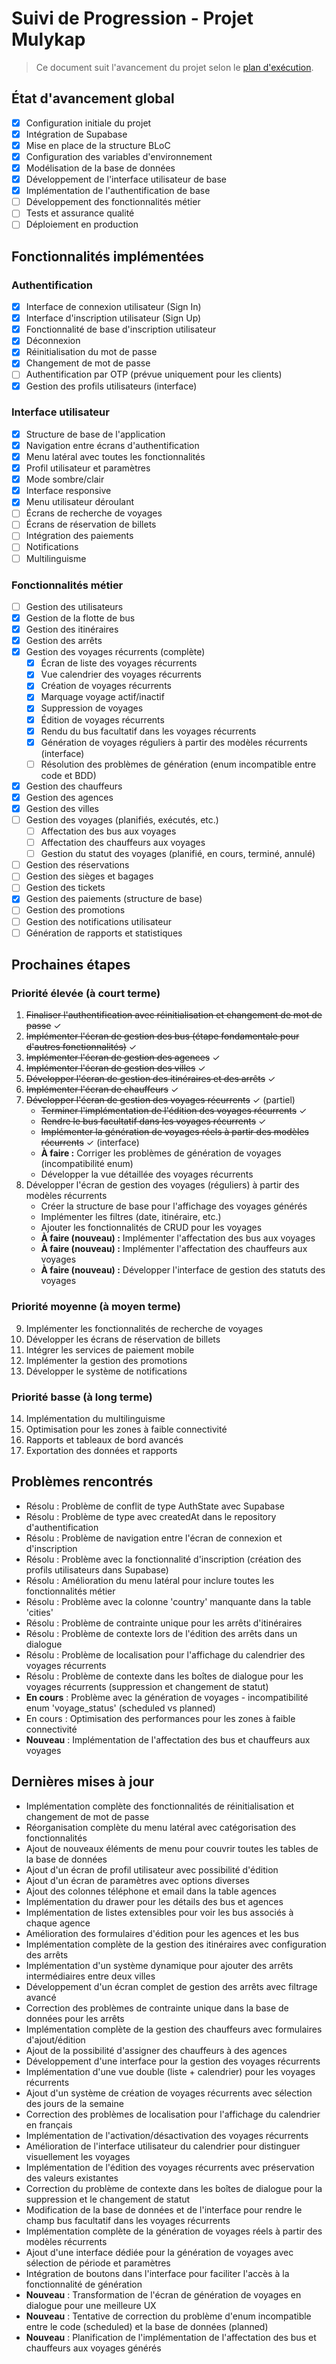 # Suivi de Progression - Projet Mulykap

> Ce document suit l'avancement du projet selon le [plan d'exécution](execution_plan.md).

## État d'avancement global
- [x] Configuration initiale du projet
- [x] Intégration de Supabase
- [x] Mise en place de la structure BLoC
- [x] Configuration des variables d'environnement
- [x] Modélisation de la base de données
- [x] Développement de l'interface utilisateur de base
- [x] Implémentation de l'authentification de base
- [ ] Développement des fonctionnalités métier
- [ ] Tests et assurance qualité
- [ ] Déploiement en production

## Fonctionnalités implémentées

### Authentification
- [x] Interface de connexion utilisateur (Sign In)
- [x] Interface d'inscription utilisateur (Sign Up)
- [x] Fonctionnalité de base d'inscription utilisateur
- [x] Déconnexion
- [x] Réinitialisation du mot de passe
- [x] Changement de mot de passe
- [ ] Authentification par OTP (prévue uniquement pour les clients)
- [x] Gestion des profils utilisateurs (interface)

### Interface utilisateur
- [x] Structure de base de l'application
- [x] Navigation entre écrans d'authentification
- [x] Menu latéral avec toutes les fonctionnalités
- [x] Profil utilisateur et paramètres
- [x] Mode sombre/clair
- [x] Interface responsive
- [x] Menu utilisateur déroulant
- [ ] Écrans de recherche de voyages
- [ ] Écrans de réservation de billets
- [ ] Intégration des paiements
- [ ] Notifications
- [ ] Multilinguisme

### Fonctionnalités métier
- [ ] Gestion des utilisateurs
- [x] Gestion de la flotte de bus
- [x] Gestion des itinéraires
- [x] Gestion des arrêts
- [x] Gestion des voyages récurrents (complète)
  - [x] Écran de liste des voyages récurrents
  - [x] Vue calendrier des voyages récurrents
  - [x] Création de voyages récurrents
  - [x] Marquage voyage actif/inactif
  - [x] Suppression de voyages 
  - [x] Édition de voyages récurrents
  - [x] Rendu du bus facultatif dans les voyages récurrents
  - [x] Génération de voyages réguliers à partir des modèles récurrents (interface)
  - [ ] Résolution des problèmes de génération (enum incompatible entre code et BDD)
- [x] Gestion des chauffeurs
- [x] Gestion des agences
- [x] Gestion des villes
- [ ] Gestion des voyages (planifiés, exécutés, etc.)
  - [ ] Affectation des bus aux voyages
  - [ ] Affectation des chauffeurs aux voyages
  - [ ] Gestion du statut des voyages (planifié, en cours, terminé, annulé)
- [ ] Gestion des réservations
- [ ] Gestion des sièges et bagages
- [ ] Gestion des tickets
- [x] Gestion des paiements (structure de base)
- [ ] Gestion des promotions
- [ ] Gestion des notifications utilisateur
- [ ] Génération de rapports et statistiques

## Prochaines étapes

### Priorité élevée (à court terme)
1. ~~Finaliser l'authentification avec réinitialisation et changement de mot de passe~~ ✓
2. ~~Implémenter l'écran de gestion des bus (étape fondamentale pour d'autres fonctionnalités)~~ ✓
3. ~~Implémenter l'écran de gestion des agences~~ ✓
4. ~~Implémenter l'écran de gestion des villes~~ ✓
5. ~~Développer l'écran de gestion des itinéraires et des arrêts~~ ✓
6. ~~Implémenter l'écran de chauffeurs~~ ✓
7. ~~Développer l'écran de gestion des voyages récurrents~~ ✓ (partiel)
   - ~~Terminer l'implémentation de l'édition des voyages récurrents~~ ✓
   - ~~Rendre le bus facultatif dans les voyages récurrents~~ ✓
   - ~~Implémenter la génération de voyages réels à partir des modèles récurrents~~ ✓ (interface)
   - **À faire :** Corriger les problèmes de génération de voyages (incompatibilité enum)
   - Développer la vue détaillée des voyages récurrents
8. Développer l'écran de gestion des voyages (réguliers) à partir des modèles récurrents
   - Créer la structure de base pour l'affichage des voyages générés
   - Implémenter les filtres (date, itinéraire, etc.)
   - Ajouter les fonctionnalités de CRUD pour les voyages
   - **À faire (nouveau) :** Implémenter l'affectation des bus aux voyages
   - **À faire (nouveau) :** Implémenter l'affectation des chauffeurs aux voyages
   - **À faire (nouveau) :** Développer l'interface de gestion des statuts des voyages

### Priorité moyenne (à moyen terme)
9. Implémenter les fonctionnalités de recherche de voyages
10. Développer les écrans de réservation de billets
11. Intégrer les services de paiement mobile
12. Implémenter la gestion des promotions
13. Développer le système de notifications

### Priorité basse (à long terme)
14. Implémentation du multilinguisme
15. Optimisation pour les zones à faible connectivité
16. Rapports et tableaux de bord avancés
17. Exportation des données et rapports

## Problèmes rencontrés
- Résolu : Problème de conflit de type AuthState avec Supabase
- Résolu : Problème de type avec createdAt dans le repository d'authentification
- Résolu : Problème de navigation entre l'écran de connexion et d'inscription
- Résolu : Problème avec la fonctionnalité d'inscription (création des profils utilisateurs dans Supabase)
- Résolu : Amélioration du menu latéral pour inclure toutes les fonctionnalités métier
- Résolu : Problème avec la colonne 'country' manquante dans la table 'cities'
- Résolu : Problème de contrainte unique pour les arrêts d'itinéraires
- Résolu : Problème de contexte lors de l'édition des arrêts dans un dialogue
- Résolu : Problème de localisation pour l'affichage du calendrier des voyages récurrents
- Résolu : Problème de contexte dans les boîtes de dialogue pour les voyages récurrents (suppression et changement de statut)
- **En cours** : Problème avec la génération de voyages - incompatibilité enum 'voyage_status' (scheduled vs planned)
- En cours : Optimisation des performances pour les zones à faible connectivité 
- **Nouveau** : Implémentation de l'affectation des bus et chauffeurs aux voyages

## Dernières mises à jour
- Implémentation complète des fonctionnalités de réinitialisation et changement de mot de passe
- Réorganisation complète du menu latéral avec catégorisation des fonctionnalités
- Ajout de nouveaux éléments de menu pour couvrir toutes les tables de la base de données
- Ajout d'un écran de profil utilisateur avec possibilité d'édition
- Ajout d'un écran de paramètres avec options diverses 
- Ajout des colonnes téléphone et email dans la table agences
- Implémentation du drawer pour les détails des bus et agences
- Implémentation de listes extensibles pour voir les bus associés à chaque agence
- Amélioration des formulaires d'édition pour les agences et les bus 
- Implémentation complète de la gestion des itinéraires avec configuration des arrêts
- Implémentation d'un système dynamique pour ajouter des arrêts intermédiaires entre deux villes
- Développement d'un écran complet de gestion des arrêts avec filtrage avancé
- Correction des problèmes de contrainte unique dans la base de données pour les arrêts 
- Implémentation complète de la gestion des chauffeurs avec formulaires d'ajout/édition
- Ajout de la possibilité d'assigner des chauffeurs à des agences
- Développement d'une interface pour la gestion des voyages récurrents
- Implémentation d'une vue double (liste + calendrier) pour les voyages récurrents
- Ajout d'un système de création de voyages récurrents avec sélection des jours de la semaine
- Correction des problèmes de localisation pour l'affichage du calendrier en français
- Implémentation de l'activation/désactivation des voyages récurrents
- Amélioration de l'interface utilisateur du calendrier pour distinguer visuellement les voyages
- Implémentation de l'édition des voyages récurrents avec préservation des valeurs existantes
- Correction du problème de contexte dans les boîtes de dialogue pour la suppression et le changement de statut
- Modification de la base de données et de l'interface pour rendre le champ bus facultatif dans les voyages récurrents
- Implémentation complète de la génération de voyages réels à partir des modèles récurrents
- Ajout d'une interface dédiée pour la génération de voyages avec sélection de période et paramètres
- Intégration de boutons dans l'interface pour faciliter l'accès à la fonctionnalité de génération
- **Nouveau** : Transformation de l'écran de génération de voyages en dialogue pour une meilleure UX
- **Nouveau** : Tentative de correction du problème d'enum incompatible entre le code (scheduled) et la base de données (planned)
- **Nouveau** : Planification de l'implémentation de l'affectation des bus et chauffeurs aux voyages générés